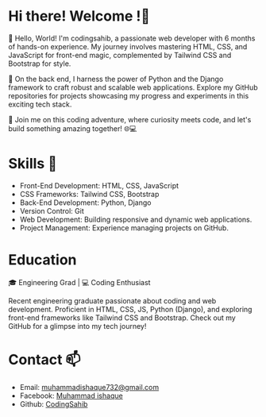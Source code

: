 # Hi there! Welcome !👋

👋 Hello, World! I'm codingsahib, a passionate web developer with 6 months of hands-on experience. My journey involves mastering HTML, CSS, and JavaScript for front-end magic, complemented by Tailwind CSS and Bootstrap for style.

🐍 On the back end, I harness the power of Python and the Django framework to craft robust and scalable web applications. Explore my GitHub repositories for projects showcasing my progress and experiments in this exciting tech stack.

🚀 Join me on this coding adventure, where curiosity meets code, and let's build something amazing together! 🌐💻
# Skills 🚀

- Front-End Development: HTML, CSS, JavaScript
- CSS Frameworks: Tailwind CSS, Bootstrap
- Back-End Development: Python, Django
- Version Control: Git
- Web Development: Building responsive and dynamic web applications.
- Project Management: Experience managing projects on GitHub.

# Education 

🎓 Engineering Grad | 💻 Coding Enthusiast

Recent engineering graduate passionate about coding and web development. Proficient in HTML, CSS, JS, Python (Django), and exploring front-end frameworks like Tailwind CSS and Bootstrap. Check out my GitHub for a glimpse into my tech journey! 

# Contact 📫

- Email: [muhammadishaque732@gmail.com](muhammadishaque732@gmail.com)
- Facebook: [Muhammad ishaque](https://www.facebook.com/muhammad.ishaque.7121/)
- Github: [CodingSahib](https://github.com/IshaqueThePassionate)



<!--
**CodingSahib/CodingSahib** is a ✨ _special_ ✨ repository because its `README.md` (this file) appears on your GitHub profile.


Here are some ideas to get you started:

- 🔭 I’m currently working on ...
- 🌱 I’m currently learning ...
- 👯 I’m looking to collaborate on ...
- 🤔 I’m looking for help with ...
- 💬 Ask me about ...
- 📫 How to reach me: ...
- 😄 Pronouns: ...
- ⚡ Fun fact: ...
-->

